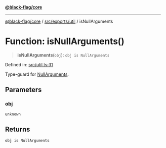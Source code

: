 [**@black-flag/core**](../../../../README.md)

***

[@black-flag/core](../../../../README.md) / [src/exports/util](../README.md) / isNullArguments

# Function: isNullArguments()

> **isNullArguments**(`obj`): `obj is NullArguments`

Defined in: [src/util.ts:31](https://github.com/Xunnamius/black-flag/blob/e6eca023803f0a1815dfc34f6bdb68feb61e8119/src/util.ts#L31)

Type-guard for [NullArguments](../../type-aliases/NullArguments.md).

## Parameters

### obj

`unknown`

## Returns

`obj is NullArguments`
